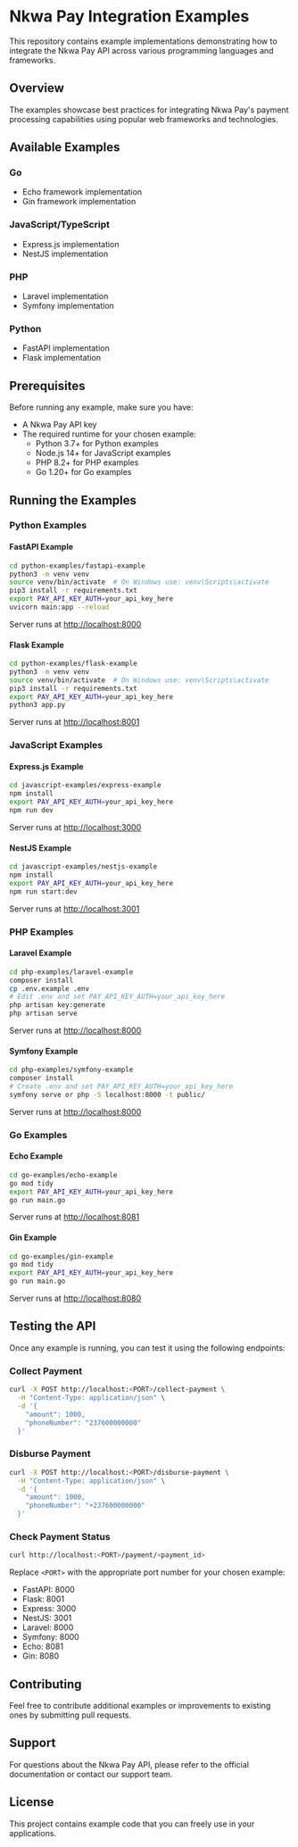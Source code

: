 # Nkwa Pay Integration Examples

This repository contains example implementations demonstrating how to integrate the Nkwa Pay API across various programming languages and frameworks.

## Overview

The examples showcase best practices for integrating Nkwa Pay's payment processing capabilities using popular web frameworks and technologies.

## Available Examples

### Go

- Echo framework implementation
- Gin framework implementation

### JavaScript/TypeScript

- Express.js implementation
- NestJS implementation

### PHP

- Laravel implementation
- Symfony implementation

### Python

- FastAPI implementation
- Flask implementation

## Prerequisites

Before running any example, make sure you have:

- A Nkwa Pay API key
- The required runtime for your chosen example:
  - Python 3.7+ for Python examples
  - Node.js 14+ for JavaScript examples
  - PHP 8.2+ for PHP examples
  - Go 1.20+ for Go examples

## Running the Examples

### Python Examples

#### FastAPI Example

```bash
cd python-examples/fastapi-example
python3 -m venv venv
source venv/bin/activate  # On Windows use: venv\Scripts\activate
pip3 install -r requirements.txt
export PAY_API_KEY_AUTH=your_api_key_here
uvicorn main:app --reload
```

Server runs at <http://localhost:8000>

#### Flask Example

```bash
cd python-examples/flask-example
python3 -m venv venv
source venv/bin/activate  # On Windows use: venv\Scripts\activate
pip3 install -r requirements.txt
export PAY_API_KEY_AUTH=your_api_key_here
python3 app.py
```

Server runs at <http://localhost:8001>

### JavaScript Examples

#### Express.js Example

```bash
cd javascript-examples/express-example
npm install
export PAY_API_KEY_AUTH=your_api_key_here
npm run dev
```

Server runs at <http://localhost:3000>

#### NestJS Example

```bash
cd javascript-examples/nestjs-example
npm install
export PAY_API_KEY_AUTH=your_api_key_here
npm run start:dev
```

Server runs at <http://localhost:3001>

### PHP Examples

#### Laravel Example

```bash
cd php-examples/laravel-example
composer install
cp .env.example .env
# Edit .env and set PAY_API_KEY_AUTH=your_api_key_here
php artisan key:generate
php artisan serve
```

Server runs at <http://localhost:8000>

#### Symfony Example

```bash
cd php-examples/symfony-example
composer install
# Create .env and set PAY_API_KEY_AUTH=your_api_key_here
symfony serve or php -S localhost:8000 -t public/
```

Server runs at <http://localhost:8000>

### Go Examples

#### Echo Example

```bash
cd go-examples/echo-example
go mod tidy
export PAY_API_KEY_AUTH=your_api_key_here
go run main.go
```

Server runs at <http://localhost:8081>

#### Gin Example

```bash
cd go-examples/gin-example
go mod tidy
export PAY_API_KEY_AUTH=your_api_key_here
go run main.go
```

Server runs at <http://localhost:8080>

## Testing the API

Once any example is running, you can test it using the following endpoints:

### Collect Payment

```bash
curl -X POST http://localhost:<PORT>/collect-payment \
  -H "Content-Type: application/json" \
  -d '{
    "amount": 1000,
    "phoneNumber": "237600000000"
  }'
```

### Disburse Payment

```bash
curl -X POST http://localhost:<PORT>/disburse-payment \
  -H "Content-Type: application/json" \
  -d '{
    "amount": 1000,
    "phoneNumber": "+237600000000"
  }'
```

### Check Payment Status

```bash
curl http://localhost:<PORT>/payment/<payment_id>
```

Replace `<PORT>` with the appropriate port number for your chosen example:

- FastAPI: 8000
- Flask: 8001
- Express: 3000
- NestJS: 3001
- Laravel: 8000
- Symfony: 8000
- Echo: 8081
- Gin: 8080

## Contributing

Feel free to contribute additional examples or improvements to existing ones by submitting pull requests.

## Support

For questions about the Nkwa Pay API, please refer to the official documentation or contact our support team.

## License

This project contains example code that you can freely use in your applications.
